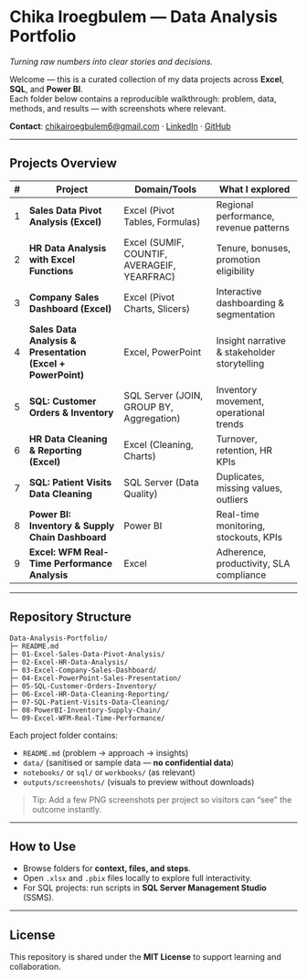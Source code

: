 # Chika Iroegbulem — Data Analysis Portfolio

*Turning raw numbers into clear stories and decisions.*

Welcome — this is a curated collection of my data projects across **Excel**, **SQL**, and **Power BI**.  
Each folder below contains a reproducible walkthrough: problem, data, methods, and results — with screenshots where relevant.

**Contact**: [chikairoegbulem6@gmail.com](mailto:chikairoegbulem6@gmail.com) · [LinkedIn](https://linkedin.com/in/chika-iroegbulem-678ab52a4) · [GitHub](https://github.com/baeyen)

---

## Projects Overview

| # | Project | Domain/Tools | What I explored |
|---|---|---|---|
| 1 | **Sales Data Pivot Analysis (Excel)** | Excel (Pivot Tables, Formulas) | Regional performance, revenue patterns |
| 2 | **HR Data Analysis with Excel Functions** | Excel (SUMIF, COUNTIF, AVERAGEIF, YEARFRAC) | Tenure, bonuses, promotion eligibility |
| 3 | **Company Sales Dashboard (Excel)** | Excel (Pivot Charts, Slicers) | Interactive dashboarding & segmentation |
| 4 | **Sales Data Analysis & Presentation (Excel + PowerPoint)** | Excel, PowerPoint | Insight narrative & stakeholder storytelling |
| 5 | **SQL: Customer Orders & Inventory** | SQL Server (JOIN, GROUP BY, Aggregation) | Inventory movement, operational trends |
| 6 | **HR Data Cleaning & Reporting (Excel)** | Excel (Cleaning, Charts) | Turnover, retention, HR KPIs |
| 7 | **SQL: Patient Visits Data Cleaning** | SQL Server (Data Quality) | Duplicates, missing values, outliers |
| 8 | **Power BI: Inventory & Supply Chain Dashboard** | Power BI | Real-time monitoring, stockouts, KPIs |
| 9 | **Excel: WFM Real-Time Performance Analysis** | Excel | Adherence, productivity, SLA compliance |

---

## Repository Structure

```
Data-Analysis-Portfolio/
├─ README.md
├─ 01-Excel-Sales-Data-Pivot-Analysis/
├─ 02-Excel-HR-Data-Analysis/
├─ 03-Excel-Company-Sales-Dashboard/
├─ 04-Excel-PowerPoint-Sales-Presentation/
├─ 05-SQL-Customer-Orders-Inventory/
├─ 06-Excel-HR-Data-Cleaning-Reporting/
├─ 07-SQL-Patient-Visits-Data-Cleaning/
├─ 08-PowerBI-Inventory-Supply-Chain/
└─ 09-Excel-WFM-Real-Time-Performance/
```

Each project folder contains:
- `README.md` (problem → approach → insights)
- `data/` (sanitised or sample data — **no confidential data**)
- `notebooks/` or `sql/` or `workbooks/` (as relevant)
- `outputs/screenshots/` (visuals to preview without downloads)

> Tip: Add a few PNG screenshots per project so visitors can “see” the outcome instantly.

---

## How to Use
- Browse folders for **context, files, and steps**.
- Open `.xlsx` and `.pbix` files locally to explore full interactivity.
- For SQL projects: run scripts in **SQL Server Management Studio** (SSMS).

---

## License
This repository is shared under the **MIT License** to support learning and collaboration.
